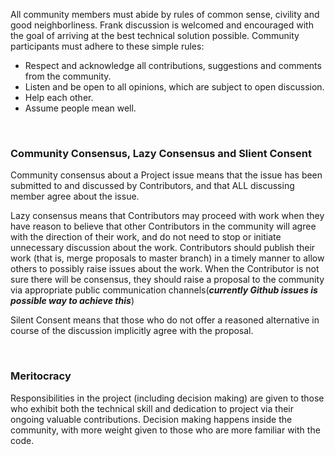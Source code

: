 All community members must abide by rules of common sense, civility and good neighborliness. Frank discussion is welcomed and encouraged with the goal of arriving at the best technical solution possible. 
Community participants must adhere to these simple rules:
- Respect and acknowledge all contributions, suggestions and comments from the community.
- Listen and be open to all opinions, which are subject to open discussion.
- Help each other.
- Assume people mean well.

<br>

### Community Consensus, Lazy Consensus and Slient Consent

Community consensus about a Project issue means that the issue has been submitted to and discussed by Contributors, and that ALL discussing member agree about the issue.<p>
Lazy consensus means that Contributors may proceed with work when they have reason to believe that other Contributors in the community will agree with the direction of their work, and do not need to stop or initiate unnecessary discussion about the work. Contributors should publish their work (that is, merge proposals to master branch) in a timely manner to allow others to possibly raise issues about the work. When the Contributor is not sure there will be consensus, they should raise a proposal to the community via appropriate public communication channels(**_currently Github issues is possible way to achieve this_**)<p>
Silent Consent means that those who do not offer a reasoned alternative in course of the discussion implicitly agree with the proposal.

<br>

### Meritocracy

Responsibilities in the project (including decision making) are given to those who exhibit both the technical skill and dedication to project via their ongoing valuable contributions. Decision making happens inside the community, with more weight given to those who are more familiar with the code.

